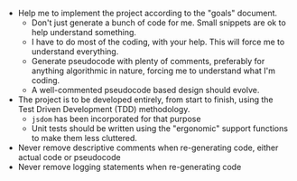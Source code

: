 - Help me to implement the project according to the "goals" document.
  - Don't just generate a bunch of code for me. Small snippets are ok to help understand something.
  - I have to do most of the coding, with your help. This will force me to understand everything.
  - Generate pseudocode with plenty of comments, preferably for anything algorithmic in nature, forcing me to understand what I'm coding.
  - A well-commented pseudocode based design should evolve.
- The project is to be developed entirely, from start to finish, using the Test Driven Development (TDD) methodology.
  - `jsdom` has been incorporated for that purpose
  - Unit tests should be written using the "ergonomic" support functions to make them less cluttered.
- Never remove descriptive comments when re-generating code, either actual code or pseudocode
- Never remove logging statements when re-generating code
